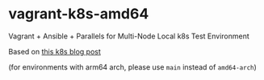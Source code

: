 # vagrant-k8s-amd64

Vagrant + Ansible + Parallels for Multi-Node Local k8s Test Environment

Based on [this k8s blog post](https://kubernetes.io/blog/2019/03/15/kubernetes-setup-using-ansible-and-vagrant/)

(for environments with arm64 arch, please use `main` instead of `amd64-arch`) 
